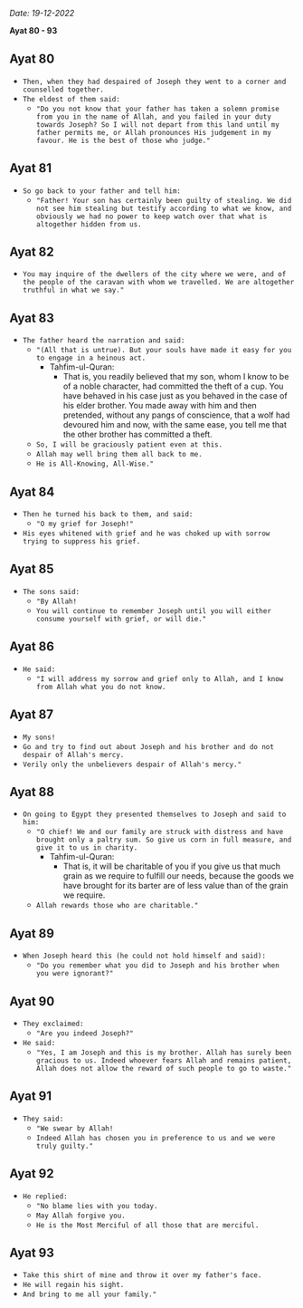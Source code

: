 *Date: 19-12-2022*

**Ayat 80 - 93**

## Ayat 80

- `Then, when they had despaired of Joseph they went to a corner and counselled together.`
- `The eldest of them said:`
  - `"Do you not know that your father has taken a solemn promise from you in the name of Allah, and you failed in your duty towards Joseph? So I will not depart from this land until my father permits me, or Allah pronounces His judgement in my favour. He is the best of those who judge."`

## Ayat 81

- `So go back to your father and tell him:`
  - `"Father! Your son has certainly been guilty of stealing. We did not see him stealing but testify according to what we know, and obviously we had no power to keep watch over that what is altogether hidden from us.`

## Ayat 82

- `You may inquire of the dwellers of the city where we were, and of the people of the caravan with whom we travelled. We are altogether truthful in what we say."`

## Ayat 83

- `The father heard the narration and said:`
  - `"(All that is untrue). But your souls have made it easy for you to engage in a heinous act.`
    - Tahfim-ul-Quran:
      - That is, you readily believed that my son, whom I know to be of a noble character, had committed the theft of a cup. You have behaved in his case just as you behaved in the case of his elder brother. You made away with him and then pretended, without any pangs of conscience, that a wolf had devoured him and now, with the same ease, you tell me that the other brother has committed a theft.
  - `So, I will be graciously patient even at this.`
  - `Allah may well bring them all back to me.`
  - `He is All-Knowing, All-Wise."`

## Ayat 84

- `Then he turned his back to them, and said:`
  - `"O my grief for Joseph!"`
- `His eyes whitened with grief and he was choked up with sorrow trying to suppress his grief.`

## Ayat 85

- `The sons said:`
  - `"By Allah!`
  - `You will continue to remember Joseph until you will either consume yourself with grief, or will die."`

## Ayat 86

- `He said:`
  - `"I will address my sorrow and grief only to Allah, and I know from Allah what you do not know.`

## Ayat 87

- `My sons!`
- `Go and try to find out about Joseph and his brother and do not despair of Allah's mercy.`
- `Verily only the unbelievers despair of Allah's mercy."`

## Ayat 88

- `On going to Egypt they presented themselves to Joseph and said to him:`
  - `"O chief! We and our family are struck with distress and have brought only a paltry sum. So give us corn in full measure, and give it to us in charity.`
    - Tahfim-ul-Quran:
      - That is, it will be charitable of you if you give us that much grain as we require to fulfill our needs, because the goods we have brought for its barter are of less value than of the grain we require.
  - `Allah rewards those who are charitable."`

## Ayat 89

- `When Joseph heard this (he could not hold himself and said):`
  - `"Do you remember what you did to Joseph and his brother when you were ignorant?"`

## Ayat 90

- `They exclaimed:`
  - `"Are you indeed Joseph?"`
- `He said:`
  - `"Yes, I am Joseph and this is my brother. Allah has surely been gracious to us. Indeed whoever fears Allah and remains patient, Allah does not allow the reward of such people to go to waste."`

## Ayat 91

- `They said:`
  - `"We swear by Allah!`
  - `Indeed Allah has chosen you in preference to us and we were truly guilty."`

## Ayat 92

- `He replied:`
  - `"No blame lies with you today.`
  - `May Allah forgive you.`
  - `He is the Most Merciful of all those that are merciful.`

## Ayat 93

- `Take this shirt of mine and throw it over my father's face.`
- `He will regain his sight.`
- `And bring to me all your family."`